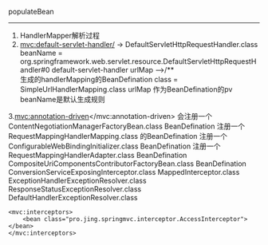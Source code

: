 populateBean


---

1. HandlerMapper解析过程
2. <mvc:default-servlet-handler/>	-> DefaultServletHttpRequestHandler.class
									beanName = org.springframework.web.servlet.resource.DefaultServletHttpRequestHandler#0
			default-servlet-handler urlMap -->/**  
			生成的handlerMapping的BeanDefination class = SimpleUrlHandlerMapping.class
			urlMap 作为BeanDefination的pv
			beanName是默认生成规则
									
3.<mvc:annotation-driven></mvc:annotation-driven>
	会注册一个 ContentNegotiationManagerFactoryBean.class BeanDefination
	注册一个 RequestMappingHandlerMapping.class 的BeanDefination
	注册一个 ConfigurableWebBindingInitializer.class BeanDefination
	注册一个 RequestMappingHandlerAdapter.class BeanDefination
	CompositeUriComponentsContributorFactoryBean.class BeanDefination
	ConversionServiceExposingInterceptor.class
	MappedInterceptor.class
	ExceptionHandlerExceptionResolver.class
	ResponseStatusExceptionResolver.class
	DefaultHandlerExceptionResolver.class
	
	<mvc:interceptors>
		<bean class="pro.jing.springmvc.interceptor.AccessInterceptor"></bean>
	</mvc:interceptors>